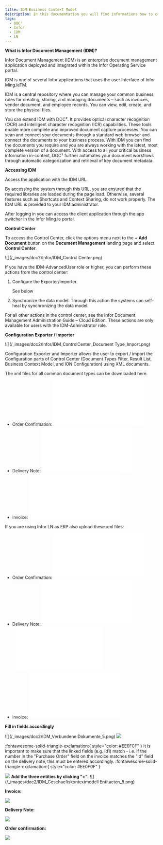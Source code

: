 ```yaml
---
title: IDM Business Context Model
description: In this documentation you will find informations how to create new document types in IDM and connect them with the corresponding workbench in LN 
tags:
  - DOC²
  - Infor
  - IDM
  - LN
---
```


**What is Infor Document Management (IDM)?**

Infor Document Management (IDM) is an enterprise document management application deployed and integrated within the Infor Operating Service portal.

IDM is one of several Infor applications that uses the user interface of Infor Ming.leTM.

IDM is a central repository where you can manage your common business rules for creating, storing, and managing documents – such as invoices, vendor document, and employee records. You can view, edit, create, and store the physical files.

You can extend IDM with DOC². It provides optical character recognition (OCR) and intelligent character recognition (ICR) capabilities. These tools enable more complete and improved document capture processes. You can scan and connect your documents through a standard web browser and connect the documents to your business process. With IDM you can find the documents you require and you are always working with the latest, most complete version of a document. With access to all your critical business information in-context, DOC²  further automates your document workflows through automatic categorization and retrieval of key document metadata.


**Accessing IDM**

Access the application with the IDM URL.

By accessing the system through this URL, you are ensured that the required libraries are loaded during the page load. Otherwise, several features such as Shortcuts and Context Sharing, do not work properly. The IDM URL is provided to your IDM administrator.

After logging in you can access the client application through the app switcher in the Infor Ming.le portal.


**Control Center**

To access the Control Center, click the options menu next to the **+ Add Document** button on the **Document Management** landing page and select **Control Center**.

![](/_images/doc2/Infor/IDM_Control Center.png)

If you have the IDM-AdvancedUser role or higher, you can perform these actions from the control center:

1. Configure the Exporter/Importer.

   See below

2. Synchronize the data model. Through this action the systems can self-heal by synchronizing the data model.

For all other actions in the control center, see the Infor Document Management Administration Guide – Cloud Edition. These actions are only available for users with the IDM-Administrator role.

**Configuration Exporter / Importer**

![](/_images/doc2/Infor/IDM_ControlCenter_Document Type_Import.png)

Configuration Exporter and Importer allows the user to export / import the Configuration parts of Control Center (Document Types Filter, Result List, Business Context Model, and ION Configuration) using XML documents.

The xml files for all common document types can be downloaded here.

- Order Confirmation: ![](/_images/doc2/Infor/IDMconfiguration_OrderConfirmation.xml)
- Delivery Note: ![](/_images/doc2/Infor/IDMconfiguration_DeliveryNote.xml)
- Invoice: ![](/_images/doc2/Infor/IDMconfiguration_Invoice.xml)

If you are using Infor LN as ERP also upload these xml files:

- Order Confirmation: ![](/_images/doc2/Infor/IDMconfiguration_BusinessContext_OrderConfirmation.xml)
- Delivery Note: ![](/_images/doc2/Infor/IDMconfiguration_BusinessContext_DeliveryNote.xml)
                 ![](/_images/doc2/Infor/IDMconfiguration_BusinessContext_DeliveryNote2.xml)
- Invoice: ![](/_images/doc2/Infor/IDMconfiguration_BusinessContext_Invoice.xml)


**Fill in fields accordingly**

![](/_images/doc2/IDM_Verbundene Dokumente_5.png)
![](/_images/doc2/IDM_Dokumenteinstellungen_6.png)

:fontawesome-solid-triangle-exclamation:{ style="color: #EE0F0F" }
It is important to make sure that the linked fields (e.g. id1) match - i.e. if the number in the "Purchase Order" field on the invoice matches the "id" field on the delivery note, this must be entered accordingly.
:fontawesome-solid-triangle-exclamation:{ style="color: #EE0F0F" }

![](/_images/doc2/IDM_Geschaeftskontextmodell_7.png)
**Add the three entities by clicking "+".**
![](/_images/doc2/IDM_Geschaeftskontextmodell Entitaeten_8.png)

**Invoice:**

![](/_images/doc2/IDM_PurchaseOrder_9.png)

**Delivery Note:**

![](/_images/doc2/IDM_Lieferschein_10.png)

**Order confirmation:**

![](/_images/doc2/IDM_Auftragsbestaetigung_11.png)



